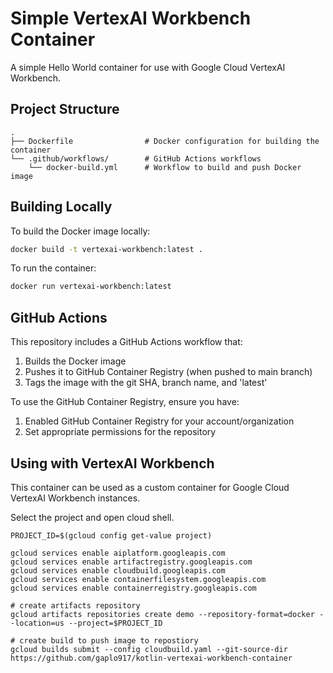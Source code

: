 # Simple VertexAI Workbench Container

A simple Hello World container for use with Google Cloud VertexAI Workbench.

## Project Structure

```
.
├── Dockerfile                # Docker configuration for building the container
└── .github/workflows/        # GitHub Actions workflows
    └── docker-build.yml      # Workflow to build and push Docker image
```

## Building Locally

To build the Docker image locally:

```bash
docker build -t vertexai-workbench:latest .
```

To run the container:

```bash
docker run vertexai-workbench:latest
```

## GitHub Actions

This repository includes a GitHub Actions workflow that:

1. Builds the Docker image
2. Pushes it to GitHub Container Registry (when pushed to main branch)
3. Tags the image with the git SHA, branch name, and 'latest'

To use the GitHub Container Registry, ensure you have:
1. Enabled GitHub Container Registry for your account/organization
2. Set appropriate permissions for the repository

## Using with VertexAI Workbench

This container can be used as a custom container for Google Cloud VertexAI Workbench instances.

Select the project and open cloud shell.
```
PROJECT_ID=$(gcloud config get-value project)

gcloud services enable aiplatform.googleapis.com
gcloud services enable artifactregistry.googleapis.com
gcloud services enable cloudbuild.googleapis.com
gcloud services enable containerfilesystem.googleapis.com
gcloud services enable containerregistry.googleapis.com

# create artifacts repository
gcloud artifacts repositories create demo --repository-format=docker --location=us --project=$PROJECT_ID

# create build to push image to repostiory
gcloud builds submit --config cloudbuild.yaml --git-source-dir https://github.com/gaplo917/kotlin-vertexai-workbench-container
```
